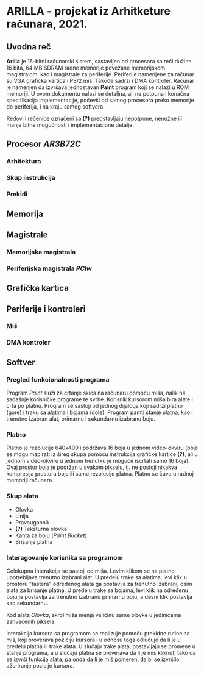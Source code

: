 # ARILLA - projekat iz Arhitketure računara, 2021.

## Uvodna reč

**Arilla** je 16-bitni računarski sistem, sastavljen od procesora sa reči dužine 16 bita, 64 MB SDRAM radne memorije povezane memorijskom magistralom, kao i magistrale za periferije. Periferije namenjene za računar su VGA grafička kartica i PS/2 miš. Takođe sadrži i DMA kontroler. Računar je namenjen da izvršava jednostavan **Paint** program koji se nalazi u ROM memoriji. U ovom dokumentu nalazi se detaljna, ali ne potpuna i konačna specifikacija implementacije, počevši od samog procesora preko memorije do periferija, i na kraju samog softvera.

Redovi i rečenice označeni sa **(?)** predstavljaju nepotpune, nenužne ili manje bitne mogućnosti i implementacione detalje.

## Procesor *AR3B72C*

### Arhitektura

### Skup instrukcija

### Prekidi

## Memorija

## Magistrale

### Memorijska magistrala

### Periferijska magistrala *PCIw*

## Grafička kartica

## Periferije i kontroleri

### Miš

### DMA kontroler

## Softver

### Pregled funkcionalnosti programa

Program *Paint* služi za crtanje skica na računaru pomoću miša, nalik na sadašnje korisničke programe te svrhe. Korisnik kursorom miša bira alate i crta po platnu. Program se sastoji od jednog dijaloga koji sadrži platno (gore) i traku sa alatima i bojama (dole). Program pamti stanje platna, kao i trenutno izabran alat, primarnu i sekundarnu izabranu boju.

### Platno

Platno je rezolucije 640x400 i podržava 16 boja u jednom video-okviru (boje se mogu mapirati iz šireg skupa pomoću instrukcija grafičke kartice **(?)**, ali u jednom video-okviru u jednom trenutku je moguće iscrtati samo 16 boja). Ovaj prostor boja je podržan u svakom pikselu, tj. ne postoji nikakva kompresija prostora boja ili same rezolucije platna. Platno se čuva u radnoj memoriji računara. 

### Skup alata

* Olovka
* Linija
* Pravougaonik
* **(?)** Teksturna olovka
* Kanta za boju (*Paint Bucket*)
* Brisanje platna

### Interagovanje korisnika sa programom

Celokupna interakcija se sastoji od miša. Levim klikom se na platno upotrebljava trenutno izabrani alat. U predelu trake sa alatima, levi klik u prostoru "tastera" određenog alata ga postavlja za trenutno izabrani, osim alata za brisanje platna. U predelu trake sa bojama, levi klik na određenu boju je postavlja za trenutno izabranu primarnu boju, a desni klik postavlja kao sekundarnu.

Kod alata *Olovka*, skrol miša menja veličinu same olovke u jedinicama zahvaćenih piksela. 

Interakcija kursora sa programom se realizuje pomoću prekidne rutine za miš, koji proverava poziciju kursora i u odnosu toga odlučuje da li je u predelu platna ili trake alata. U slučaju trake alata, postavljaju se promene u stanje programa, a u slučaju platna se proverava da li je miš kliknut, tako da se izvrši funkcija alata, pa onda da li je miš pomeren, da bi se izvršilo ažuriranje pozicije kursora.